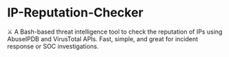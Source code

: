 # IP-Reputation-Checker
⚔️ A Bash-based threat intelligence tool to check the reputation of IPs using AbuseIPDB and VirusTotal APIs. Fast, simple, and great for incident response or SOC investigations.
